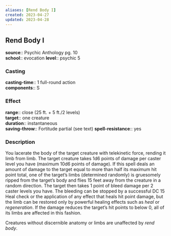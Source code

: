 ```yaml
---
aliases: [Rend Body I]
created: 2023-04-27
updated: 2023-04-28
---
```


## Rend Body I

**source**:: Psychic Anthology pg. 10  
**school**:: evocation
**level**:: psychic 5

### Casting

**casting-time**:: 1 full-round action  
**components**:: S

### Effect

**range**:: close (25 ft. + 5 ft./2 levels)  
**target**:: one creature  
**duration**:: instantaneous  
**saving-throw**:: Fortitude partial (see text)
**spell-resistance**:: yes

### Description

You lacerate the body of the target creature with telekinetic force, rending it limb from limb. The target creature takes 1d6 points of damage per caster level you have (maximum 10d6 points of damage). If this spell deals an amount of damage to the target equal to more than half its maximum hit point total, one of the target’s limbs (determined randomly) is gruesomely ripped from the target’s body and flies 15 feet away from the creature in a random direction. The target then takes 1 point of bleed damage per 2 caster levels you have. The bleeding can be stopped by a successful DC 15 Heal check or the application of any effect that heals hit point damage, but the limb can be restored only by powerful healing effects such as *heal* or *regeneration*. If the damage reduces the target’s hit points to below 0, all of its limbs are affected in this fashion.  
  
Creatures without discernible anatomy or limbs are unaffected by *rend body*.

